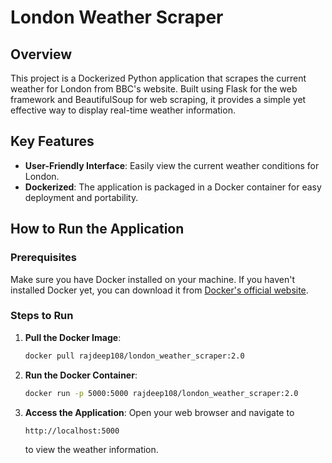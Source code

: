 # London Weather Scraper

## Overview
This project is a Dockerized Python application that scrapes the current weather for London from BBC's website. Built using Flask for the web framework and BeautifulSoup for web scraping, it provides a simple yet effective way to display real-time weather information.

## Key Features
- **User-Friendly Interface**: Easily view the current weather conditions for London.
- **Dockerized**: The application is packaged in a Docker container for easy deployment and portability.

## How to Run the Application

### Prerequisites
Make sure you have Docker installed on your machine. If you haven't installed Docker yet, you can download it from [Docker's official website](https://www.docker.com/get-started).

### Steps to Run
1. **Pull the Docker Image**:
   ```bash
   docker pull rajdeep108/london_weather_scraper:2.0
2. **Run the Docker Container**:
   ```bash
   docker run -p 5000:5000 rajdeep108/london_weather_scraper:2.0
   ```
3. **Access the Application**:
   Open your web browser and navigate to
   ```bash
   http://localhost:5000
   ```
   to view the weather information.
